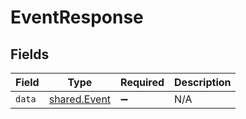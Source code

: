 # EventResponse


## Fields

| Field                                        | Type                                         | Required                                     | Description                                  |
| -------------------------------------------- | -------------------------------------------- | -------------------------------------------- | -------------------------------------------- |
| `data`                                       | [shared.Event](../../models/shared/event.md) | :heavy_minus_sign:                           | N/A                                          |
